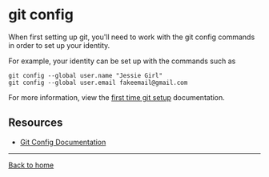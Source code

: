 # git config

When first setting up git, you'll need to work with the git config commands in order to set up your identity.

For example, your identity can be set up with the commands such as

```
git config --global user.name "Jessie Girl"
git config --global user.email fakeemail@gmail.com
```

For more information, view the [first time git setup](https://git-scm.com/book/en/v2/Getting-Started-First-Time-Git-Setup) documentation.

## Resources

- [Git Config Documentation](https://git-scm.com/docs/git-config)

---

[Back to home](../README.md)